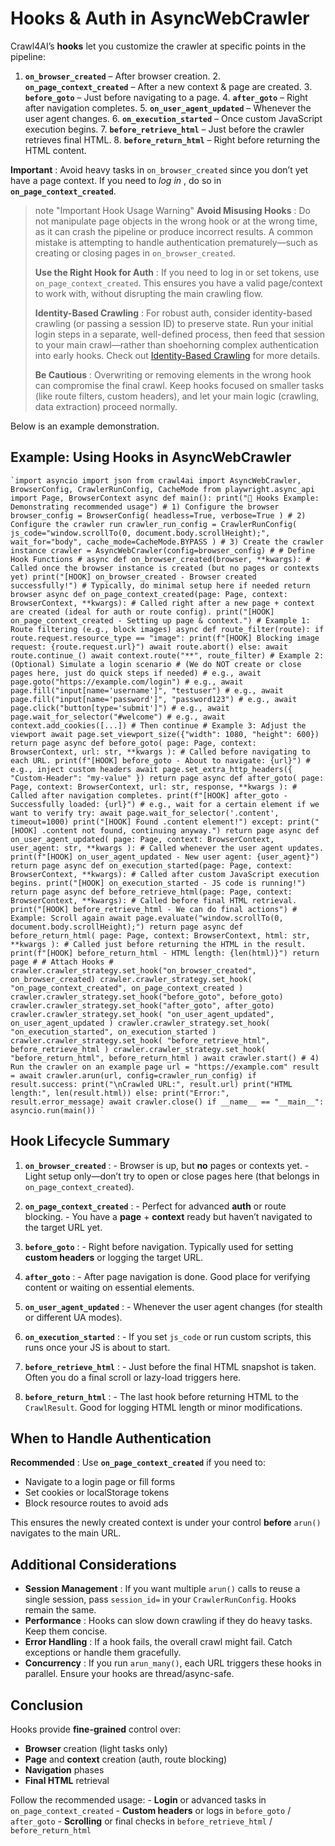 # Hooks & Auth in AsyncWebCrawler

Crawl4AI’s **hooks** let you customize the crawler at specific points in the pipeline:

1. **`on_browser_created`** – After browser creation. 2. **`on_page_context_created`** – After a new context & page are created. 3. **`before_goto`** – Just before navigating to a page. 4. **`after_goto`** – Right after navigation completes. 5. **`on_user_agent_updated`** – Whenever the user agent changes. 6. **`on_execution_started`** – Once custom JavaScript execution begins. 7. **`before_retrieve_html`** – Just before the crawler retrieves final HTML. 8. **`before_return_html`** – Right before returning the HTML content.

**Important** : Avoid heavy tasks in `on_browser_created` since you don’t yet have a page context. If you need to _log in_ , do so in **`on_page_context_created`**.

> note "Important Hook Usage Warning" **Avoid Misusing Hooks** : Do not manipulate page objects in the wrong hook or at the wrong time, as it can crash the pipeline or produce incorrect results. A common mistake is attempting to handle authentication prematurely—such as creating or closing pages in `on_browser_created`. 
> 
> **Use the Right Hook for Auth** : If you need to log in or set tokens, use `on_page_context_created`. This ensures you have a valid page/context to work with, without disrupting the main crawling flow.
> 
> **Identity-Based Crawling** : For robust auth, consider identity-based crawling (or passing a session ID) to preserve state. Run your initial login steps in a separate, well-defined process, then feed that session to your main crawl—rather than shoehorning complex authentication into early hooks. Check out [Identity-Based Crawling](../identity-based-crawling/) for more details.
> 
> **Be Cautious** : Overwriting or removing elements in the wrong hook can compromise the final crawl. Keep hooks focused on smaller tasks (like route filters, custom headers), and let your main logic (crawling, data extraction) proceed normally.

Below is an example demonstration.

## Example: Using Hooks in AsyncWebCrawler

```
`import asyncio import json from crawl4ai import AsyncWebCrawler, BrowserConfig, CrawlerRunConfig, CacheMode from playwright.async_api import Page, BrowserContext async def main(): print("🔗 Hooks Example: Demonstrating recommended usage") # 1) Configure the browser browser_config = BrowserConfig( headless=True, verbose=True ) # 2) Configure the crawler run crawler_run_config = CrawlerRunConfig( js_code="window.scrollTo(0, document.body.scrollHeight);", wait_for="body", cache_mode=CacheMode.BYPASS ) # 3) Create the crawler instance crawler = AsyncWebCrawler(config=browser_config) # # Define Hook Functions # async def on_browser_created(browser, **kwargs): # Called once the browser instance is created (but no pages or contexts yet) print("[HOOK] on_browser_created - Browser created successfully!") # Typically, do minimal setup here if needed return browser async def on_page_context_created(page: Page, context: BrowserContext, **kwargs): # Called right after a new page + context are created (ideal for auth or route config). print("[HOOK] on_page_context_created - Setting up page & context.") # Example 1: Route filtering (e.g., block images) async def route_filter(route): if route.request.resource_type == "image": print(f"[HOOK] Blocking image request: {route.request.url}") await route.abort() else: await route.continue_() await context.route("**", route_filter) # Example 2: (Optional) Simulate a login scenario # (We do NOT create or close pages here, just do quick steps if needed) # e.g., await page.goto("https://example.com/login") # e.g., await page.fill("input[name='username']", "testuser") # e.g., await page.fill("input[name='password']", "password123") # e.g., await page.click("button[type='submit']") # e.g., await page.wait_for_selector("#welcome") # e.g., await context.add_cookies([...]) # Then continue # Example 3: Adjust the viewport await page.set_viewport_size({"width": 1080, "height": 600}) return page async def before_goto( page: Page, context: BrowserContext, url: str, **kwargs ): # Called before navigating to each URL. print(f"[HOOK] before_goto - About to navigate: {url}") # e.g., inject custom headers await page.set_extra_http_headers({ "Custom-Header": "my-value" }) return page async def after_goto( page: Page, context: BrowserContext, url: str, response, **kwargs ): # Called after navigation completes. print(f"[HOOK] after_goto - Successfully loaded: {url}") # e.g., wait for a certain element if we want to verify try: await page.wait_for_selector('.content', timeout=1000) print("[HOOK] Found .content element!") except: print("[HOOK] .content not found, continuing anyway.") return page async def on_user_agent_updated( page: Page, context: BrowserContext, user_agent: str, **kwargs ): # Called whenever the user agent updates. print(f"[HOOK] on_user_agent_updated - New user agent: {user_agent}") return page async def on_execution_started(page: Page, context: BrowserContext, **kwargs): # Called after custom JavaScript execution begins. print("[HOOK] on_execution_started - JS code is running!") return page async def before_retrieve_html(page: Page, context: BrowserContext, **kwargs): # Called before final HTML retrieval. print("[HOOK] before_retrieve_html - We can do final actions") # Example: Scroll again await page.evaluate("window.scrollTo(0, document.body.scrollHeight);") return page async def before_return_html( page: Page, context: BrowserContext, html: str, **kwargs ): # Called just before returning the HTML in the result. print(f"[HOOK] before_return_html - HTML length: {len(html)}") return page # # Attach Hooks # crawler.crawler_strategy.set_hook("on_browser_created", on_browser_created) crawler.crawler_strategy.set_hook( "on_page_context_created", on_page_context_created ) crawler.crawler_strategy.set_hook("before_goto", before_goto) crawler.crawler_strategy.set_hook("after_goto", after_goto) crawler.crawler_strategy.set_hook( "on_user_agent_updated", on_user_agent_updated ) crawler.crawler_strategy.set_hook( "on_execution_started", on_execution_started ) crawler.crawler_strategy.set_hook( "before_retrieve_html", before_retrieve_html ) crawler.crawler_strategy.set_hook( "before_return_html", before_return_html ) await crawler.start() # 4) Run the crawler on an example page url = "https://example.com" result = await crawler.arun(url, config=crawler_run_config) if result.success: print("\nCrawled URL:", result.url) print("HTML length:", len(result.html)) else: print("Error:", result.error_message) await crawler.close() if __name__ == "__main__": asyncio.run(main()) `
```

## Hook Lifecycle Summary

1. **`on_browser_created`** : - Browser is up, but **no** pages or contexts yet. - Light setup only—don’t try to open or close pages here (that belongs in `on_page_context_created`).

2. **`on_page_context_created`** : - Perfect for advanced **auth** or route blocking. - You have a **page** + **context** ready but haven’t navigated to the target URL yet.

3. **`before_goto`** : - Right before navigation. Typically used for setting **custom headers** or logging the target URL.

4. **`after_goto`** : - After page navigation is done. Good place for verifying content or waiting on essential elements. 

5. **`on_user_agent_updated`** : - Whenever the user agent changes (for stealth or different UA modes).

6. **`on_execution_started`** : - If you set `js_code` or run custom scripts, this runs once your JS is about to start.

7. **`before_retrieve_html`** : - Just before the final HTML snapshot is taken. Often you do a final scroll or lazy-load triggers here.

8. **`before_return_html`** : - The last hook before returning HTML to the `CrawlResult`. Good for logging HTML length or minor modifications.

## When to Handle Authentication

**Recommended** : Use **`on_page_context_created`** if you need to:

  * Navigate to a login page or fill forms
  * Set cookies or localStorage tokens
  * Block resource routes to avoid ads



This ensures the newly created context is under your control **before** `arun()` navigates to the main URL.

## Additional Considerations

  * **Session Management** : If you want multiple `arun()` calls to reuse a single session, pass `session_id=` in your `CrawlerRunConfig`. Hooks remain the same. 
  * **Performance** : Hooks can slow down crawling if they do heavy tasks. Keep them concise. 
  * **Error Handling** : If a hook fails, the overall crawl might fail. Catch exceptions or handle them gracefully. 
  * **Concurrency** : If you run `arun_many()`, each URL triggers these hooks in parallel. Ensure your hooks are thread/async-safe.



## Conclusion

Hooks provide **fine-grained** control over:

  * **Browser** creation (light tasks only)
  * **Page** and **context** creation (auth, route blocking)
  * **Navigation** phases
  * **Final HTML** retrieval



Follow the recommended usage: - **Login** or advanced tasks in `on_page_context_created` - **Custom headers** or logs in `before_goto` / `after_goto` - **Scrolling** or final checks in `before_retrieve_html` / `before_return_html`
